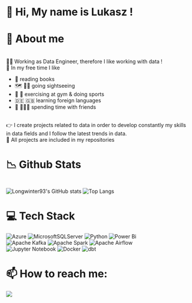 # 👋 Hi, My name is Lukasz !
# :information_desk_person: About me
<br>:man_technologist: Working as Data Engineer, therefore I like working with data ! 
<br>:lotus_position:	In my free time I like
- :blue_book: reading books
- :world_map: :pilot: going sightseeing
- :muscle: :runner: exercising at gym & doing sports
- :de: :uk: learning foreign languages
- :dancers: :people_holding_hands: spending time with friends

<br>:point_right:	I create projects related to data in order to develop constantly my skills in data fields and I follow the latest trends in data.
<br>:file_folder:	All projects are included in my repositories 

# :chart_with_downwards_trend:	 Github Stats
<br>![Longwinter93's GitHub stats](https://github-readme-stats.vercel.app/api?username=Longwinter93&show_icons=true&theme=city_lights) ![Top Langs](https://github-readme-stats.vercel.app/api/top-langs/?username=Longwinter93&layout=compact&theme=city_lights)
# :computer: Tech Stack 
![Azure](https://img.shields.io/badge/azure-%230072C6.svg?style=for-the-badge&logo=microsoftazure&logoColor=white)
![MicrosoftSQLServer](https://img.shields.io/badge/Microsoft%20SQL%20Server-CC2927?style=for-the-badge&logo=microsoft%20sql%20server&logoColor=white)
![Python](https://img.shields.io/badge/python-3670A0?style=for-the-badge&logo=python&logoColor=ffdd54)
![Power Bi](https://img.shields.io/badge/power_bi-F2C811?style=for-the-badge&logo=powerbi&logoColor=black) <br>
![Apache Kafka](https://img.shields.io/badge/Apache%20Kafka-000?style=for-the-badge&logo=apachekafka)
![Apache Spark](https://img.shields.io/badge/Apache_Spark-FFFFFF?style=for-the-badge&logo=apachespark&logoColor=#E35A16)
![Apache Airflow](https://img.shields.io/badge/Apache%20Airflow-017CEE?style=for-the-badge&logo=Apache%20Airflow&logoColor=white)<br>
![Jupyter Notebook](https://img.shields.io/badge/jupyter-%23FA0F00.svg?style=for-the-badge&logo=jupyter&logoColor=white)
![Docker](https://img.shields.io/badge/docker-%230db7ed.svg?style=for-the-badge&logo=docker&logoColor=white)
![dbt](https://img.shields.io/badge/dbt-FF694B?style=for-the-badge&logo=dbt&logoColor=white)<br>
# 📫 How to reach me:
[<img src="https://img.shields.io/badge/LinkedIn-0077B5?style=for-the-badge&logo=linkedin&logoColor=white">](https://www.linkedin.com/in/%C5%82ukasz-d%C5%82ugozima-69b15b12b/)



<!--
**Lunczer93/Lunczer93** is a ✨ _special_ ✨ repository because its `README.md` (this file) appears on your GitHub profile.

Here are some ideas to get you started:

- 🔭 I’m currently working on ...
- 🌱 I’m currently learning ...
- 👯 I’m looking to collaborate on ...
- 🤔 I’m looking for help with ...
- 💬 Ask me about ...
- 😄 Pronouns: ...
- ⚡ Fun fact: ...
-->
